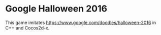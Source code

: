 # Google Halloween 2016

This game imitates https://www.google.com/doodles/halloween-2016 in C++ and Cocos2d-x.
